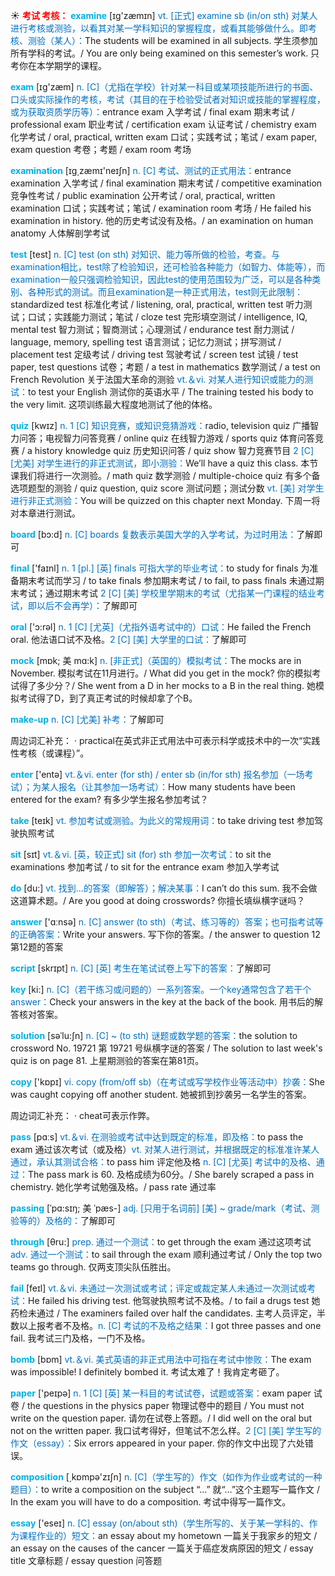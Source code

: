 ☀ <font color="red">**考试 考核：**</font>
<font color="sky blue">**examine**</font> [ɪɡ'zæmɪn] 
<font color="#0070c0">vt. [正式] examine sb (in/on sth) 对某人进行考核或测验，以看其对某一学科知识的掌握程度，或看其能够做什么。即考核、测验（某人）：</font>The students will be examined in all subjects. 学生须参加所有学科的考试。/ You are only being examined on this semester’s work. 只考你在本学期学的课程。

<font color="sky blue">**exam**</font> [ɪɡ'zæm] 
<font color="#0070c0">n. [C]（尤指在学校）针对某一科目或某项技能所进行的书面、口头或实际操作的考核，考试（其目的在于检验受试者对知识或技能的掌握程度，或为获取资质学历等）：</font>entrance exam 入学考试 / final exam 期末考试 / professional exam 职业考试 / certification exam 认证考试 / chemistry exam 化学考试 / oral, practical, written exam 口试；实践考试；笔试 / exam paper, exam question 考卷；考题 / exam room 考场

<font color="sky blue">**examination**</font> [ɪɡ͵zæmɪ'neɪʃn] 
<font color="#0070c0">n. [C] 考试、测试的正式用法：</font>entrance examination 入学考试 / final examination 期末考试 / competitive examination 竞争性考试 / public examination 公开考试 / oral, practical, written examination 口试；实践考试；笔试 / examination room 考场 / He failed his examination in history. 他的历史考试没有及格。/ an examination on human anatomy 人体解剖学考试

<font color="sky blue">**test**</font> [test] 
<font color="#0070c0">n. [C] test (on sth) 对知识、能力等所做的检验，考查。与examination相比，test除了检验知识，还可检验各种能力（如智力、体能等），而examination一般只强调检验知识，因此test的使用范围较为广泛，可以是各种类别、各种形式的测试。而且examination是一种正式用法，test则无此限制：</font>standardized test 标准化考试 / listening, oral, practical, written test 听力测试；口试；实践能力测试；笔试 / cloze test 完形填空测试 / intelligence, IQ, mental test 智力测试；智商测试；心理测试 / endurance test 耐力测试 / language, memory, spelling test 语言测试；记忆力测试；拼写测试 / placement test 定级考试 / driving test 驾驶考试 / screen test 试镜 / test paper, test questions 试卷；考题 / a test in mathematics 数学测试 / a test on French Revolution 关于法国大革命的测验 <font color="#0070c0">vt.＆vi. 对某人进行知识或能力的测试：</font>to test your English 测试你的英语水平 / The training tested his body to the very limit. 这项训练最大程度地测试了他的体格。

<font color="sky blue">**quiz**</font> [kwɪz] 
<font color="#0070c0">n. 1 [C] 知识竞赛，或知识竞猜游戏：</font>radio, television quiz 广播智力问答；电视智力问答竞赛 / online quiz 在线智力游戏 / sports quiz 体育问答竞赛 / a history knowledge quiz 历史知识问答 / quiz show 智力竞赛节目 <font color="#0070c0">2 [C] [尤美] 对学生进行的非正式测试，即小测验：</font>We’ll have a quiz this class. 本节课我们将进行一次测验。/ math quiz 数学测验 / multiple-choice quiz 有多个备选项题型的测验 / quiz question, quiz score 测试问题；测试分数 <font color="#0070c0">vt. [美] 对学生进行非正式测验：</font>You will be quizzed on this chapter next Monday. 下周一将对本章进行测试。

<font color="sky blue">**board**</font> [bɔ:d] 
<font color="#0070c0">n. [C] boards 复数表示美国大学的入学考试，为过时用法：</font>了解即可

<font color="sky blue">**final**</font> ['faɪnl] 
<font color="#0070c0">n. 1 [pl.] [英] finals 可指大学的毕业考试：</font>to study for finals 为准备期末考试而学习 / to take finals 参加期末考试 / to fail, to pass finals 未通过期末考试；通过期末考试 <font color="#0070c0">2 [C] [美] 学校里学期末的考试（尤指某一门课程的结业考试，即以后不会再学）：</font>了解即可

<font color="sky blue">**oral**</font> ['ɔ:rəl] 
<font color="#0070c0">n. 1 [C] [尤英]（尤指外语考试中的）口试：</font>He failed the French oral. 他法语口试不及格。<font color="#0070c0">2 [C] [美] 大学里的口试：</font>了解即可
           
<font color="sky blue">**mock**</font> [mɒk; 美 mɑ:k]
<font color="#0070c0">n. [非正式]（英国的）模拟考试：</font>The mocks are in November. 模拟考试在11月进行。/ What did you get in the mock? 你的模拟考试得了多少分？/ She went from a D in her mocks to a B in the real thing. 她模拟考试得了D，到了真正考试的时候却拿了个B。
           
<font color="sky blue">**make-up**</font>
<font color="#0070c0">n. [C] [尤美] 补考：</font>了解即可

周边词汇补充：
· practical在英式非正式用法中可表示科学或技术中的一次“实践性考核（或课程）”。

<font color="sky blue">**enter**</font> ['entə] 
<font color="#0070c0">vt.＆vi. enter (for sth) / enter sb (in/for sth) 报名参加（一场考试）；为某人报名（让其参加一场考试）：</font>How many students have been entered for the exam? 有多少学生报名参加考试？

<font color="sky blue">**take**</font> [teɪk] 
<font color="#0070c0">vt. 参加考试或测验。为此义的常规用词：</font>to take driving test 参加驾驶执照考试

<font color="sky blue">**sit**</font> [sɪt] 
<font color="#0070c0">vt.＆vi. [英，较正式] sit (for) sth 参加一次考试：</font>to sit the examinations 参加考试 / to sit for the entrance exam 参加入学考试

<font color="sky blue">**do**</font> [du:] 
<font color="#0070c0">vt. 找到…的答案（即解答）；解决某事：</font>I can’t do this sum. 我不会做这道算术题。/ Are you good at doing crosswords? 你擅长填纵横字谜吗？

<font color="sky blue">**answer**</font> ['ɑːnsə] 
<font color="#0070c0">n. [C] answer (to sth)（考试、练习等的）答案；也可指考试等的正确答案：</font>Write your answers. 写下你的答案。/ the answer to question 12 第12题的答案
           
<font color="sky blue">**script**</font> [skrɪpt]
<font color="#0070c0">n. [C] [英] 考生在笔试试卷上写下的答案：</font>了解即可

<font color="sky blue">**key**</font> [ki:] 
<font color="#0070c0">n. [C]（若干练习或问题的）一系列答案。一个key通常包含了若干个answer：</font>Check your answers in the key at the back of the book. 用书后的解答核对答案。
           
<font color="sky blue">**solution**</font> [səˈlu:ʃn]
<font color="#0070c0">n. [C] ~ (to sth) 谜题或数学题的答案：</font>the solution to crossword No. 19721 第 19721 号纵横字谜的答案 / The solution to last week's quiz is on page 81. 上星期测验的答案在第81页。

<font color="sky blue">**copy**</font> ['kɒpɪ] 
<font color="#0070c0">vi. copy (from/off sb)（在考试或写学校作业等活动中）抄袭：</font>She was caught copying off another student. 她被抓到抄袭另一名学生的答案。

周边词汇补充：
· cheat可表示作弊。

<font color="sky blue">**pass**</font> [pɑːs] 
<font color="#0070c0">vt.＆vi. 在测验或考试中达到既定的标准，即及格：</font>to pass the exam 通过该次考试（或及格）<font color="#0070c0">vt. 对某人进行测试，并根据既定的标准准许某人通过，承认其测试合格：</font>to pass him 评定他及格 <font color="#0070c0">n. [C] [尤英] 考试中的及格、通过：</font>The pass mark is 60. 及格成绩为60分。/ She barely scraped a pass in chemistry. 她化学考试勉强及格。/ pass rate 通过率
           
<font color="sky blue">**passing**</font> [ˈpɑ:sɪŋ; 美 ˈpæs-]
<font color="#0070c0">adj. [只用于名词前] [美] ~ grade/mark（考试、测验等的）及格的：</font>了解即可

<font color="sky blue">**through**</font> [θru:] 
<font color="#0070c0">prep. 通过一个测试：</font>to get through the exam 通过这项考试 <font color="#0070c0">adv. 通过一个测试：</font>to sail through the exam 顺利通过考试 / Only the top two teams go through. 仅两支顶尖队伍胜出。

<font color="sky blue">**fail**</font> [feɪl] 
<font color="#0070c0">vt.＆vi. 未通过一次测试或考试；评定或裁定某人未通过一次测试或考试：</font>He failed his driving test. 他驾驶执照考试不及格。/ to fail a drugs test 她药检未通过 / The examiners failed over half the candidates. 主考人员评定，半数以上报考者不及格。<font color="#0070c0">n. [C] 考试的不及格之结果：</font>I got three passes and one fail. 我考试三门及格，一门不及格。

<font color="sky blue">**bomb**</font> [bɒm] 
<font color="#0070c0">vt.＆vi. 美式英语的非正式用法中可指在考试中惨败：</font>The exam was impossible! I definitely bombed it. 考试太难了！我肯定考砸了。

<font color="sky blue">**paper**</font> ['peɪpə] 
<font color="#0070c0">n. 1 [C] [英] 某一科目的考试试卷，试题或答案：</font>exam paper 试卷 / the questions in the physics paper 物理试卷中的题目 / You must not write on the question paper. 请勿在试卷上答题。/ I did well on the oral but not on the written paper. 我口试考得好，但笔试不怎么样。<font color="#0070c0">2 [C] [美] 学生写的作文（essay）：</font>Six errors appeared in your paper. 你的作文中出现了六处错误。

<font color="sky blue">**composition**</font> [͵kɒmpə'zɪʃn] 
<font color="#0070c0">n. [C]（学生写的）作文（如作为作业或考试的一种题目）：</font>to write a composition on the subject “...” 就“…”这个主题写一篇作文 / In the exam you will have to do a composition. 考试中得写一篇作文。

<font color="sky blue">**essay**</font> ['eseɪ] 
<font color="#0070c0">n. [C] essay (on/about sth)（学生所写的、关于某一学科的、作为课程作业的）短文：</font>an essay about my hometown 一篇关于我家乡的短文 / an essay on the causes of the cancer 一篇关于癌症发病原因的短文 / essay title 文章标题 / essay question 问答题
